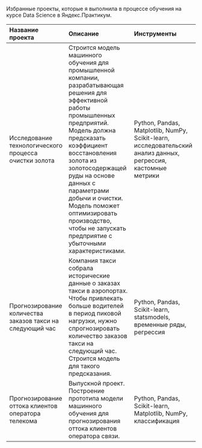 Избранные проекты, которые я выполнила в процессе обучения на курсе Data Science в Яндекс.Практикум.  

| Название проекта | Описание | Инструменты |
| :--------------- | :------- | :--------- |
| Исследование технологического процесса очистки золота | Строится модель машинного обучения для промышленной компании, разрабатывающая решения для эффективной работы промышленных предприятий. Модель должна предсказать коэффициент восстановления золота из золотосодержащей руды на основе данных с параметрами добычи и очистки. Модель поможет оптимизировать производство, чтобы не запускать предприятие с убыточными характеристиками. | Python, Pandas, Matplotlib, NumPy, Scikit-learn, исследовательский анализ данных, регрессия, кастомные метрики |
| Прогнозирование количества заказов такси на следующий час | Компания такси собрала исторические данные о заказах такси в аэропортах. Чтобы привлекать больше водителей в период пиковой нагрузки, нужно спрогнозировать количество заказов такси на следующий час. Строится модель для такого предсказания. | Python, Pandas, Scikit-learn, statsmodels, временные ряды, регрессия |
| Прогнозирование оттока клиентов оператора телекома | Выпускной проект. Построение прототипа модели машинного обучения для прогнозирования оттока клиентов оператора связи. | Python, Pandas, Scikit-learn, Matplotlib, NumPy, классификация |
